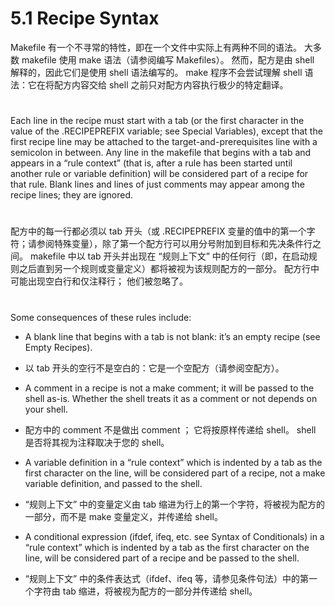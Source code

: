 # 5.1 Recipe Syntax

Makefile 有一个不寻常的特性，即在一个文件中实际上有两种不同的语法。 大多数 makefile 使用 make 语法（请参阅编写 Makefiles）。 然而，配方是由 shell 解释的，因此它们是使用 shell 语法编写的。 make 程序不会尝试理解 shell 语法：它在将配方内容交给 shell 之前只对配方内容执行极少的特定翻译。
#

Each line in the recipe must start with a tab (or the first character in the value of the .RECIPEPREFIX variable; see Special Variables), except that the first recipe line may be attached to the target-and-prerequisites line with a semicolon in between. Any line in the makefile that begins with a tab and appears in a “rule context” (that is, after a rule has been started until another rule or variable definition) will be considered part of a recipe for that rule. Blank lines and lines of just comments may appear among the recipe lines; they are ignored.

#
配方中的每一行都必须以 tab 开头（或 .RECIPEPREFIX 变量的值中的第一个字符；请参阅特殊变量），除了第一个配方行可以用分号附加到目标和先决条件行之间。 makefile 中以 tab 开头并出现在 “规则上下文” 中的任何行（即，在启动规则之后直到另一个规则或变量定义）都将被视为该规则配方的一部分。 配方行中可能出现空白行和仅注释行； 他们被忽略了。
#

Some consequences of these rules include:
- A blank line that begins with a tab is not blank: it’s an empty recipe (see Empty Recipes).
- 以 tab 开头的空行不是空白的：它是一个空配方（请参阅空配方）。


- A comment in a recipe is not a make comment; it will be passed to the shell as-is. Whether the shell treats it as a comment or not depends on your shell.
- 配方中的 comment 不是做出 comment ； 它将按原样传递给 shell。 shell 是否将其视为注释取决于您的 shell。


- A variable definition in a “rule context” which is indented by a tab as the first character on the line, will be considered part of a recipe, not a make variable definition, and passed to the shell.
- “规则上下文” 中的变量定义由 tab 缩进为行上的第一个字符，将被视为配方的一部分，而不是 make 变量定义，并传递给 shell。

- A conditional expression (ifdef, ifeq, etc. see Syntax of Conditionals) in a “rule context” which is indented by a tab as the first character on the line, will be considered part of a recipe and be passed to the shell.
- “规则上下文” 中的条件表达式（ifdef、ifeq 等，请参见条件句法）中的第一个字符由 tab 缩进，将被视为配方的一部分并传递给 shell。